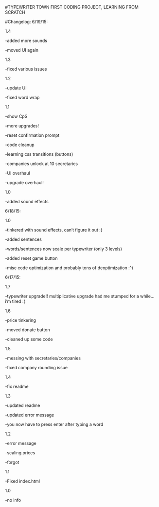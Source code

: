 
#TYPEWRITER TOWN
FIRST CODING PROJECT, LEARNING FROM SCRATCH

#Changelog:
6/19/15:

1.4

-added more sounds

-moved UI again


1.3

-fixed various issues


1.2

-update UI

-fixed word wrap


1.1

-show CpS

-more upgrades!

-reset confirmation prompt

-code cleanup

-learning css transitions (buttons)

-companies unlock at 10 secretaries

-UI overhaul

-upgrade overhaul!


1.0

-added sound effects


6/18/15:

1.0

-tinkered with sound effects, can’t figure it out :(

-added sentences

-words/sentences now scale per typewriter (only 3 levels)

-added reset game button

-misc code optimization and probably tons of deoptimization :^)


6/17/15: 

1.7

-typewriter upgrade!! multiplicative upgrade had me stumped for a while... i’m tired :(


1.6

-price tinkering

-moved donate button

-cleaned up some code


1.5

-messing with secretaries/companies

-fixed company rounding issue


1.4

-fix readme


1.3

-updated readme

-updated error message

-you now have to press enter after typing a word


1.2 

-error message

-scaling prices

-forgot


1.1

-Fixed index.html


1.0

-no info
